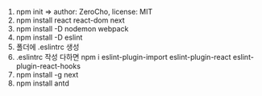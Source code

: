 1. npm init => author: ZeroCho, license: MIT
2. npm install react react-dom next
3. npm install -D nodemon webpack
4. npm install -D eslint
5. 폴더에 .eslintrc 생성
6. .eslintrc 작성 다하면 npm i eslint-plugin-import eslint-plugin-react eslint-plugin-react-hooks
7. npm install -g next
8. npm install antd